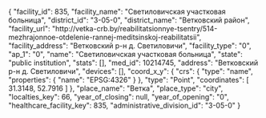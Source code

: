 {
    "facility_id": 835,
    "facility_name": "Светиловичская участковая больница",
    "district_id": "3-05-0",
    "district_name": "Ветковский район",
    "facility_url": "http:\/\/vetka-crb.by\/reabilitatsionnye-tsentry\/514-mezhrajonnoe-otdelenie-rannej-meditsinskoj-reabilitatsii",
    "facility_address": "Ветковский р-н д. Светиловичи",
    "facility_type": "0",
    "ap_1": "0",
    "name": "Светиловичская участковая больница",
    "state": "public institution",
    "stats": [],
    "med_id": 10214745,
    "address": "Ветковский р-н д. Светиловичи",
    "devices": [],
    "coord_x_y": {
        "crs": {
            "type": "name",
            "properties": {
                "name": "EPSG:4326"
            }
        },
        "type": "Point",
        "coordinates": [
            31.3148,
            52.7916
        ]
    },
    "place_name": "Ветка",
    "place_type": "city",
    "localties_key": 66,
    "year_of_closing": null,
    "year_of_opening": "0",
    "healthcare_facility_key": 835,
    "administrative_division_id": "3-05-0"
}
